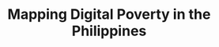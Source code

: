 ---
layout: page
title: Mapping Digital Poverty in the Philippines
description: Mapping the digital divide and the disparities of wealth and digital infrastructure in the Philippines.
img: assets/img/project_preview/project-05.png
redirect: https://stories.thinkingmachin.es/mapping-digital-poverty-in-the-philippines/
importance: 5
category: machine-learning
---